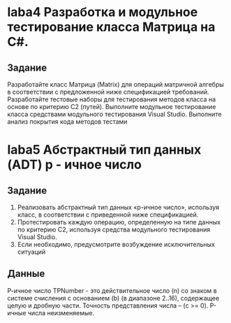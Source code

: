 # laba4 Разработка и модульное тестирование класса Матрица на С#.

## Задание
Разработайте класс Матрица (Matrix) для операций матричной алгебры в
соответствии с предложенной ниже спецификацией требований.
Разработайте тестовые наборы для тестирования методов класса на основе
по критерию С2 (путей).
Выполните модульное тестирование класса средствами модульного
тестирования Visual Studio.
Выполните анализ покрытия кода методов тестами


# laba5 Абстрактный тип данных (ADT) p - ичное число

## Задание
1. Реализовать абстрактный тип данных «р-ичное число», используя класс, в
соответствии с приведенной ниже спецификацией.
2. Протестировать каждую операцию, определенную на типе данных по критерию
С2, используя средства модульного тестирования Visual Studio.
3. Если необходимо, предусмотрите возбуждение исключительных ситуаций
   
## Данные
Р-ичное число TPNumber - это действительное число (n) со знаком в системе
счисления с основанием (b) (в диапазоне 2..16), содержащее целую и дробную части.
Точность представления числа – (c >= 0). Р-ичные числа неизменяемые.
